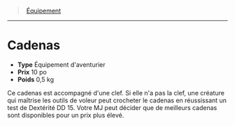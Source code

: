 ﻿---
!EquipmentItem
Type: Équipement d'aventurier
Price: 10 po
Weight: 0,5 kg
Id: equipment_hd.md#cadenas
ParentLink: equipment_hd.md#Équipement
Name: Cadenas
ParentName: Équipement
NameLevel: 1
Attributes:
  Name: Cadenas
  Markdown: >+
    # <!--Name-->Cadenas<!--/Name-->


    - **Type** <!--Type-->Équipement d'aventurier<!--/Type-->

    - **Prix** <!--Price-->10 po<!--/Price-->

    - **Poids** <!--Weight-->0,5 kg<!--/Weight-->


    Ce cadenas est accompagné d'une clef. Si elle n'a pas la clef, une créature qui maîtrise les outils de voleur peut crocheter le cadenas en réussissant un test de Dextérité DD 15. Votre MJ peut décider que de meilleurs cadenas sont disponibles pour un prix plus élevé.

  Type: Équipement d'aventurier
  Price: 10 po
  Weight: 0,5 kg
AttributesDictionary: >+
  Name: Cadenas

  Markdown: >+

    # <!--Name-->Cadenas<!--/Name-->





    - **Type** <!--Type-->Équipement d'aventurier<!--/Type-->



    - **Prix** <!--Price-->10 po<!--/Price-->



    - **Poids** <!--Weight-->0,5 kg<!--/Weight-->





    Ce cadenas est accompagné d'une clef. Si elle n'a pas la clef, une créature qui maîtrise les outils de voleur peut crocheter le cadenas en réussissant un test de Dextérité DD 15. Votre MJ peut décider que de meilleurs cadenas sont disponibles pour un prix plus élevé.



  Type: Équipement d'aventurier

  Price: 10 po

  Weight: 0,5 kg

---
> [Équipement](hd_equipment.md)

---

# Cadenas

- **Type** Équipement d'aventurier
- **Prix** 10 po
- **Poids** 0,5 kg

Ce cadenas est accompagné d'une clef. Si elle n'a pas la clef, une créature qui maîtrise les outils de voleur peut crocheter le cadenas en réussissant un test de Dextérité DD 15. Votre MJ peut décider que de meilleurs cadenas sont disponibles pour un prix plus élevé.

